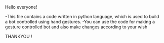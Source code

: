 Hello everyone!

-This file contains a code written in python language, which is used to build a bot controlled using hand gestures.
-You can use the code for making a gesture controlled bot and also make changes according to your wish

THANKYOU !
